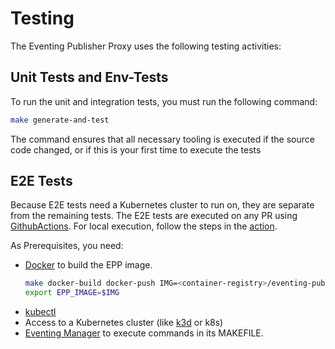 # Testing

The Eventing Publisher Proxy uses the following testing activities:

## Unit Tests and Env-Tests

To run the unit and integration tests, you must run the following command:

```sh
make generate-and-test
```

The command ensures that all necessary tooling is executed if the source code changed, or if this is your first time to execute the tests

## E2E Tests

Because E2E tests need a Kubernetes cluster to run on, they are separate from the remaining tests.
The E2E tests are executed on any PR using [GithubActions](https://github.com/kyma-project/eventing-publisher-proxy/actions/workflows/e2e.yml).
For local execution, follow the steps in the [action](../../.github/workflows/e2e.yml).

As Prerequisites, you need:

- [Docker](https://www.docker.com/) to build the EPP image.
  ```sh
  make docker-build docker-push IMG=<container-registry>/eventing-publisher-proxy:<tag>
  export EPP_IMAGE=$IMG
  ```
- [kubectl](https://kubernetes.io/docs/tasks/tools/)
- Access to a Kubernetes cluster (like [k3d](https://k3d.io/) or k8s)
- [Eventing Manager](https://github.com/kyma-project/eventing-manager/) to execute commands in its MAKEFILE.


